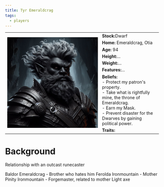 ```yaml
---
title: Tyr Emeraldcrag
tags:
  - players
---
```


 <table>
  <tr>
    <td rowspan="8"><img src="../images/Tyr.png" alt="Tyr Emeraldcrag"></td>
    <td><b><strong>Stock:</b></strong>Dwarf</td>
  </tr>
  <tr>
    <td><b><strong>Home:</b></strong> Emeraldcrag, Otia</td>
  </tr>
    <tr>
    <td><b><strong>Age:</b></strong> 94</td>
  </tr>
    <tr>
    <td><b><strong>Height:</b></strong>...</td>
  </tr>
    <tr>
    <td><b><strong>Weight:</b></strong>...</td>
  </tr>
    <tr>
    <td><b><strong>Features:</b></strong>...</td>
  </tr>
   <tr>
    <td><b><strong>Beliefs:</b></strong><br>- Protect my patron's property.<br>- Take what is rightfully mine, the throne of Emeraldcrag.<br>- Earn my Mask.<br>- Prevent disaster for the Dwarves by gaining political power.</td>
  </tr>
   <tr>
    <td><b><strong>Traits:</b></strong><br></td>
  </tr>
</table> 

# Background

Relationship with an outcast runecaster

Baldor Emeraldcrag - Brother who hates him
Ferolda Ironmountain - Mother
Pinity Ironmountain - Forgemaster, related to mother
Light axe